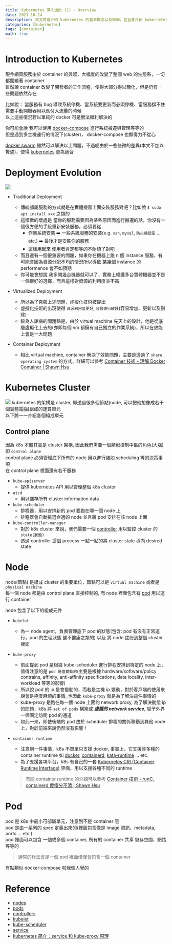 ```yaml
---
title: Kubernetes 深入淺出 (1) - Overview
date: 2021-10-24
description: 本文將會介紹 kubernetes 的基本概念以及架構，並且會介紹 kubernetes 的基本組成元件
categories: [kubernetes]
tags: [container]
math: true
---
```


# Introduction to Kubernetes
現今網頁服務由於 container 的興起，大幅度的改變了整個 web 的生態系，一切都圍繞著 container\
雖然說 container 改變了開發者的工作流程，使得大部分得以簡化，但是仍有一些問題依然存在

比如說： 當服務有 bug 導致系統停機、當系統要更新而必須停機、當服務撐不住需要手動開機器用以應付大流量的時候\
以上這些情況若以單純的 docker 可是無法順利解決的

你可能會說 我可以使用 [docker-compose](https://docs.docker.com/compose/) 進行系統搬遷與管理等等的\
但是遇到多主機運行的情況下(cluster)， docker-compose 也顯得力不從心

[docker swarm](https://docs.docker.com/engine/swarm/) 雖然可以解決以上問題，不過呢由於一些些微的差異(本文不加以贅述)，使得 [kubernetes](https://kubernetes.io) 更為適合

# Deployment Evolution
![](https://d33wubrfki0l68.cloudfront.net/26a177ede4d7b032362289c6fccd448fc4a91174/eb693/images/docs/container_evolution.svg)
+ Traditional Deployment
    + 傳統部屬服務的方式就是在實體機器上面安裝服務對吧？比如說 `$ sudo apt install xxx` 之類的
    + 這樣做的壞處是 當你的服務需要因為某些原因而進行搬遷的話，你沒有一個很方便的手段重新安裝服務，必須要從
        + 作業系統安裝 :arrow_right: 一些系統服務的安裝(e.g. `ssh`, `mysql`, `防火牆設定` ... etc.) :arrow_right: 最後才是安裝你的服務
        + 這樣用起來 使用者肯定都等的不耐煩了對吧
    + 而且還有一個很重要的問題，如果你在機器上跑 n 個 instance 服務，有可能會因為資源分配不均的情況所以導致 某幾個 instance 的 performance 會不如預期
    + 你可能會想說 我多開幾台機器就可以了，實務上維護多台實體機器並不是一個很好的選擇，而且這樣對資源的利用度並不高

+ Virtualized Deployment
    + 所以為了克服上述問題，虛擬化技術被提出
    + 虛擬化技術的出現使得 `資源利用度更好`, `容易進行維護`(容易增加、更新以及刪除)
    + 較為人詬病的問題點是，由於 virtual machine 先天上的設計，他是從底層虛擬化上去的(亦即每個 vm 都擁有自己獨立的作業系統)，所以在效能上會是一大問題

+ Container Deployment
    + 相比 virtual machine, container 解決了效能問題，主要是透過了 `share operating system` 的方式，詳細可以參考 [Container 技術 - 理解 Docker Container \| Shawn Hsu](../../container/container-docker)

# Kubernetes Cluster
![](https://d33wubrfki0l68.cloudfront.net/2475489eaf20163ec0f54ddc1d92aa8d4c87c96b/e7c81/images/docs/components-of-kubernetes.svg)
kubernetes 的架構是 cluster, 即透過很多個節點(node, 可以把他想像成若干個實體電腦)組成的運算單元\
以下將一一介紹各個組成單元

## Control plane
因為 k8s 本體其實是 cluster 架構, 因此我們需要一個類似控制中樞的角色(大腦) 即 `control plane`\
control plane 必須管理底下所有的 node 用以進行諸如 scheduling 等的決策事項\
在 control plane 裡面還有若干服務
+ `kube-apiserver`
    + 提供 kubernetes API 用以管理整個 k8s cluster
+ `etcd`
    + 用以儲存所有 cluster information data
+ `kube-scheduler`
    + 排程器，用以安排新的 pod 要跑在哪一個 node 上
    + 排程器會自動挑選合適的 node 並且將 pod 安排在該 node 上面
+ `kube-controller-manager`
    + 對於 k8s cluster 來說，我們需要一個 [controller](https://kubernetes.io/docs/concepts/architecture/controller/) 用以監控 cluster 的 `state(狀態)`
    + 透過 controller 這個 process 一點一點的將 cluster state 導向 desired state

# Node
node(節點) 是組成 cluster 的重要單位，節點可以是 `virtual machine` 或者是 `physical machine`\
每一個 node 都是由 control plane 直接控制的, 而 node 裡面包含有 [pod](#pod) 用以運行 container

node 包含了以下的組成元件
+ `kubelet`
    + 為一 node agent，負責管理底下 pod 的狀態(包含: pod 有沒有正常運行，pod 的生理狀態 健不健康之類的) 以及 將 node 註冊到整個 cluster 裡面
+ `kube-proxy`
    + 前面提到 pod 是根據 kube-scheduler 進行排程安排到特定的 node 上，值得注意的是 `pod 是會變動的`(主要是根據 hardware/software/policy contrains, affinity, anti-affinity specifications, data locality, inter-workload 等等的影響)
    + 所以說 pod 的 ip 是會變動的，而若是主機 ip 變動，對於客戶端的使用來說會是極度麻煩的事情, 也因此 `kube-proxy` 就是為了解決這件事情的
    + kube-proxy 是跑在每一個 node 上面的 network proxy, 為了解決動態 ip 的問題，k8s 將 `set of pods` 構築成 ***虛擬的 network service***, 賦予外界一個固定訪問 pod 的通道
    + 如此一來，即使後端的 pod 由於 scheduler 排程的關係移動到其他 node 上，對於前端來說仍然沒有影響！
+ `container runtime`
    + 注意到一件事情，k8s 不單單只支援 docker, 事實上，它支援許多種的 container runtime 如 [docker](https://kubernetes.io/docs/concepts/workloads/pods/), [containerd](https://containerd.io/docs/), [kata-runtime](https://github.com/kata-containers/runtime) ... etc.
    + 為了支援各項平台，k8s 有自己的一套 [Kubernetes CRI (Container Runtime Interface)](https://github.com/kubernetes/community/blob/master/contributors/devel/sig-node/container-runtime-interface.md) 界面，用以支援各種不同的 runtime

    > 有關 container runtime 的介紹可以參考 [Container 技術 - runC, containerd 傻傻分不清 \| Shawn Hsu](../../container/container-runc)

# Pod
pod 是 k8s 中最小可部屬單元，注意到不是 container 哦\
pod 是由一系列的 spec 定義出來的(裡面包含像是 image 資訊、metadata, ports ... etc.)\
pod 裡面可以包含 一個或多個 container, 所有的 container 共享 儲存空間、網路等等的
> 通常的作法會是一個 pod 裡面僅僅會包含一個 container

有點類似 docker-compose 啦我個人覺的

# Reference
+ [nodes](https://kubernetes.io/docs/concepts/architecture/nodes/)
+ [pods](https://kubernetes.io/docs/concepts/workloads/pods/)
+ [controllers](https://kubernetes.io/docs/concepts/architecture/controller/)
+ [kubelet](https://kubernetes.io/docs/reference/command-line-tools-reference/kubelet/)
+ [kube-scheduler](https://kubernetes.io/docs/reference/command-line-tools-reference/kube-scheduler/)
+ [service](https://kubernetes.io/docs/concepts/services-networking/service/)
+ [kubernetes 简介：service 和 kube-proxy 原理](https://cizixs.com/2017/03/30/kubernetes-introduction-service-and-kube-proxy/)
